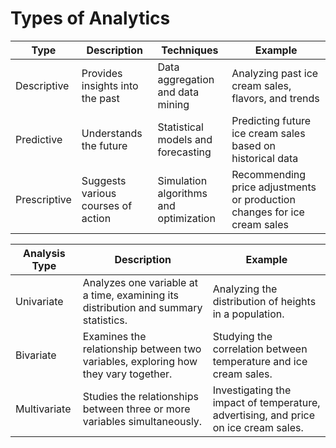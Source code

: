 # Types of Analytics


| Type         | Description                                    | Techniques                               | Example                                                                    |
|--------------|------------------------------------------------|------------------------------------------|----------------------------------------------------------------------------|
| Descriptive  | Provides insights into the past               | Data aggregation and data mining          | Analyzing past ice cream sales, flavors, and trends                       |
| Predictive   | Understands the future                        | Statistical models and forecasting        | Predicting future ice cream sales based on historical data                |
| Prescriptive | Suggests various courses of action             | Simulation algorithms and optimization    | Recommending price adjustments or production changes for ice cream sales  |


| Analysis Type | Description                                                                             | Example                                                                   |
|---------------|-----------------------------------------------------------------------------------------|---------------------------------------------------------------------------|
| Univariate    | Analyzes one variable at a time, examining its distribution and summary statistics.     | Analyzing the distribution of heights in a population.                   |
| Bivariate     | Examines the relationship between two variables, exploring how they vary together.      | Studying the correlation between temperature and ice cream sales.        |
| Multivariate  | Studies the relationships between three or more variables simultaneously.               | Investigating the impact of temperature, advertising, and price on ice cream sales. |

